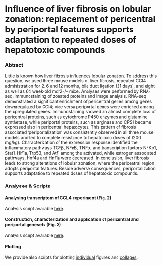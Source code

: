 # Influence of liver fibrosis on lobular zonation: replacement of pericentral by periportal features supports adaptation to repeated doses of hepatotoxic compounds

### Abtract

Little is known how liver fibrosis influences lobular zonation. To address this question, we used three mouse models of liver fibrosis, repeated CCl4 administration for 2, 6 and 12 months, bile duct ligation (21 days), and eight as well as 64 week-old mdr2-/- mice. Analyses were performed by RNA-seq, immunostaining of zonated proteins and image analysis. RNA-seq demonstrated a significant enrichment of pericentral genes among genes downregulated by CCl4; vice versa periportal genes were enriched among the upregulated genes. Immunostaining showed an almost complete loss of pericentral proteins, such as cytochrome P450 enzymes and glutamine synthetase, while periportal proteins, such as arginase and CPS1 became expressed also in pericentral hepatocytes. This pattern of fibrosis associated ‘periportalization’ was consistently observed in all three mouse models and led to complete resistance to hepatotoxic doses of   (200 mg/kg). Characterization of the expression response identified the inflammatory pathways TGFβ, NFκB, TNFα, and transcription factors NFKb1, Stat1, Hif1a, Trp53, and Atf1 among the activated, while estrogen associated pathways, Hnf4a and Hnf1a were decreased. In conclusion, liver fibrosis leads to strong alterations of lobular zonation, where the pericentral region adopts periportal features. Beside adverse consequences, periportalization supports adaptation to repeated doses of hepatotoxic compounds.

### Analyses & Scripts
#### Analysing transcriptom of CCL4 experiment (Fig. 2)
Analysis script available [here](https://github.com/saezlab/LiverZonation/blob/master/analyses/ccl4_analysis.Rmd).

#### Construction, characterization and application of pericentral and periportal genesets (Fig. 3)
Analysis script available [here](https://github.com/saezlab/LiverZonation/blob/master/analyses/zonation_analysis.Rmd).

#### Plotting
We provide also scripts for plotting [individual](https://github.com/saezlab/LiverZonation/blob/master/analyses/plot_figures.Rmd) figures and [collages](https://github.com/saezlab/LiverZonation/blob/master/analyses/figure_arrangement.Rmd).


